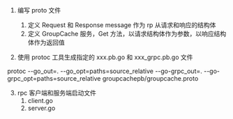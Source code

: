 1. 编写 proto 文件
   1. 定义 Request 和 Response message 作为 rp 从请求和响应的结构体
   2. 定义 GroupCache 服务，Get 方法，以请求结构体作为参数，以响应结构体作为返回值

2. 使用 protoc 工具生成指定的 xxx.pb.go 和 xxx_grpc.pb.go 文件

protoc --go_out=. --go_opt=paths=source_relative --go-grpc_out=. --go-grpc_opt=paths=source_relative groupcachepb/groupcache.proto

3. rpc 客户端和服务端启动文件
   1. client.go
   2. server.go